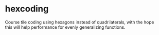# hexcoding
Course tile coding using hexagons instead of quadrilaterals, with the hope this will help performance for evenly generalizing functions.
